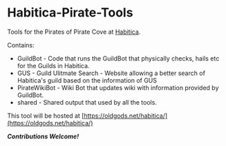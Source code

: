 # Habitica-Pirate-Tools
Tools for the Pirates of Pirate Cove at [Habitica](http://www.habitica.com).

Contains:

+ GuildBot - Code that runs the GuildBot that physically checks, hails etc for the Guilds in Habitica. 
+ GUS - Guild Ulitmate Search - Website allowing a better search of Habitica's guild based on the information of GUS
+ PirateWikiBot - Wiki Bot that updates wiki with information provided by GuildBot. 
+ shared - Shared output that used by all the tools. 

This tool will be hosted at [https://oldgods.net/habitica/](https://oldgods.net/habitica/)

***Contributions Welcome!***

